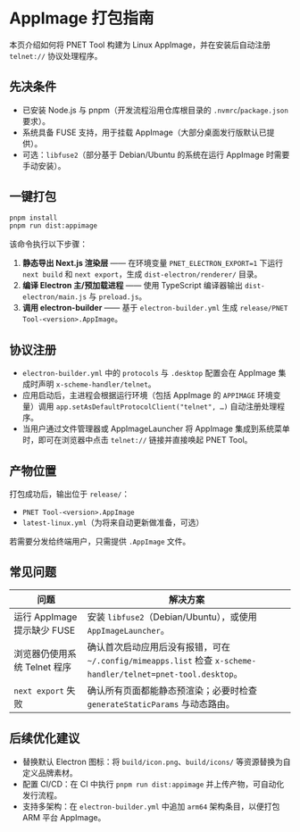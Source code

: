 # AppImage 打包指南

本页介绍如何将 PNET Tool 构建为 Linux AppImage，并在安装后自动注册 `telnet://` 协议处理程序。

## 先决条件

- 已安装 Node.js 与 pnpm（开发流程沿用仓库根目录的 `.nvmrc`/`package.json` 要求）。
- 系统具备 FUSE 支持，用于挂载 AppImage（大部分桌面发行版默认已提供）。
- 可选：`libfuse2`（部分基于 Debian/Ubuntu 的系统在运行 AppImage 时需要手动安装）。

## 一键打包

```bash
pnpm install
pnpm run dist:appimage
```

该命令执行以下步骤：

1. **静态导出 Next.js 渲染层** —— 在环境变量 `PNET_ELECTRON_EXPORT=1` 下运行 `next build` 和 `next export`，生成 `dist-electron/renderer/` 目录。
2. **编译 Electron 主/预加载进程** —— 使用 TypeScript 编译器输出 `dist-electron/main.js` 与 `preload.js`。
3. **调用 electron-builder** —— 基于 `electron-builder.yml` 生成 `release/PNET Tool-<version>.AppImage`。

## 协议注册

- `electron-builder.yml` 中的 `protocols` 与 `.desktop` 配置会在 AppImage 集成时声明 `x-scheme-handler/telnet`。
- 应用启动后，主进程会根据运行环境（包括 AppImage 的 `APPIMAGE` 环境变量）调用 `app.setAsDefaultProtocolClient("telnet", …)` 自动注册处理程序。
- 当用户通过文件管理器或 AppImageLauncher 将 AppImage 集成到系统菜单时，即可在浏览器中点击 `telnet://` 链接并直接唤起 PNET Tool。

## 产物位置

打包成功后，输出位于 `release/`：

- `PNET Tool-<version>.AppImage`
- `latest-linux.yml`（为将来自动更新做准备，可选）

若需要分发给终端用户，只需提供 `.AppImage` 文件。

## 常见问题

| 问题 | 解决方案 |
| --- | --- |
| 运行 AppImage 提示缺少 FUSE | 安装 `libfuse2`（Debian/Ubuntu），或使用 `AppImageLauncher`。 |
| 浏览器仍使用系统 Telnet 程序 | 确认首次启动应用后没有报错，可在 `~/.config/mimeapps.list` 检查 `x-scheme-handler/telnet=pnet-tool.desktop`。 |
| `next export` 失败 | 确认所有页面都能静态预渲染；必要时检查 `generateStaticParams` 与动态路由。 |

## 后续优化建议

- 替换默认 Electron 图标：将 `build/icon.png`、`build/icons/` 等资源替换为自定义品牌素材。
- 配置 CI/CD：在 CI 中执行 `pnpm run dist:appimage` 并上传产物，可自动化发行流程。
- 支持多架构：在 `electron-builder.yml` 中追加 `arm64` 架构条目，以便打包 ARM 平台 AppImage。
